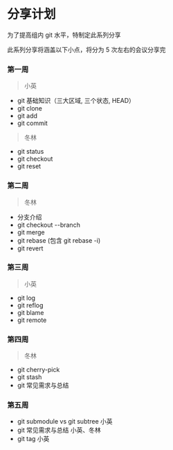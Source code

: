 # 分享计划

为了提高组内 git 水平，特制定此系列分享

此系列分享将涵盖以下小点，将分为 5 次左右的会议分享完

### 第一周

> 小英
- git 基础知识（三大区域, 三个状态, HEAD）
- git clone
- git add
- git commit

> 冬林
- git status
- git checkout
- git reset

### 第二周

> 冬林
- 分支介绍
- git checkout --branch
- git merge
- git rebase (包含 git rebase -i)
- git revert

### 第三周

> 小英
- git log
- git reflog
- git blame
- git remote

### 第四周

> 冬林
- git cherry-pick
- git stash
- git 常见需求与总结

### 第五周

- git submodule vs git subtree 小英
- git 常见需求与总结 小英、冬林
- git tag 小英


